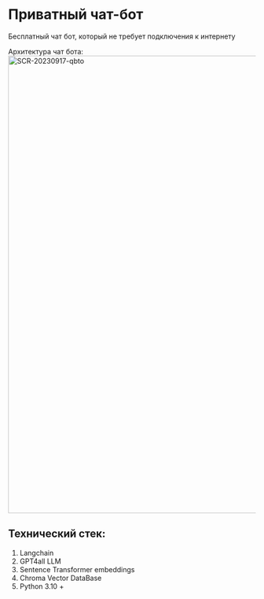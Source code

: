 # Приватный чат-бот
Бесплатный чат бот, который не требует подключения к интернету

Архитектура чат бота:
<img width="930" alt="SCR-20230917-qbto" src="[[https://github.com/WALKWAY36/QA_Chat-bot_0ffline/assets/86045935/c2fba77c-8349-49bb-945f-51ba3885ce3c]](https://github.com/WALKWAY36/QA_Chat-bot_0ffline/blob/main/How_do.png)">

## Технический стек:
1. Langchain
2. GPT4all LLM
3. Sentence Transformer embeddings
3. Chroma Vector DataBase
4. Python 3.10 +
